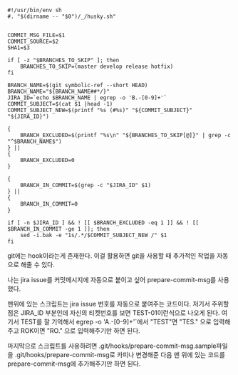 ```
#!/usr/bin/env sh
#. "$(dirname -- "$0")/_/husky.sh"


COMMIT_MSG_FILE=$1
COMMIT_SOURCE=$2
SHA1=$3

if [ -z "$BRANCHES_TO_SKIP" ]; then
    BRANCHES_TO_SKIP=(master develop release hotfix)
fi

BRANCH_NAME=$(git symbolic-ref --short HEAD)
BRANCH_NAME="${BRANCH_NAME##*/}"
JIRA_ID=`echo $BRANCH_NAME | egrep -o 'B.-[0-9]+'`
COMMIT_SUBJECT=$(cat $1 |head -1)
COMMIT_SUBJECT_NEW=$(printf "%s (#%s)" "${COMMIT_SUBJECT}" "${JIRA_ID}")

{
    BRANCH_EXCLUDED=$(printf "%s\n" "${BRANCHES_TO_SKIP[@]}" | grep -c "^$BRANCH_NAME$")
} ||
{
    BRANCH_EXCLUDED=0
}

{
    BRANCH_IN_COMMIT=$(grep -c "$JIRA_ID" $1)
} ||
{
    BRANCH_IN_COMMIT=0
}

if [ -n $JIRA_ID ] && ! [[ $BRANCH_EXCLUDED -eq 1 ]] && ! [[ $BRANCH_IN_COMMIT -ge 1 ]]; then
    sed -i.bak -e "1s/.*/$COMMIT_SUBJECT_NEW /" $1
fi
```

git에는 hook이라는게 존재한다. 이걸 활용하면 git을 사용할 때 추가적인
작업을 자동으로 해줄 수 있다.

나는 jira issue를 커밋메시지에 자동으로 붙이고 싶어 prepare-commit-msg를 사용했다.

맨위에 있는 스크립트는 jira issue 번호를 자동으로 붙여주는 코드이다.
저기서 주위할 점은 JIRA_ID 부분인데 자신의 티켓번호를 보면 TEST-01이런식으로 나오게 된다. 여기서 TEST를 잘 기억해서 egrep -o 'A.-[0-9]+'`에서 "TEST"면 "TES." 으로 입력해주고 ROK이면 "RO." 으로 입력해주기만 하면 된다.

마지막으로 스크립트를 사용하려면 .git/hooks/prepare-commit-msg.sample파일을 .git/hooks/prepare-commit-msg로 카피나 변경해준 다음
맨 위에 있는 코드를 prepare-commit-msg에 추가해주기만 하면 된다.

